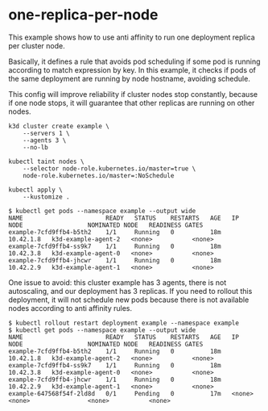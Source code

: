 # one-replica-per-node

This example shows how to use anti affinity to run one deployment replica per
cluster node.

Basically, it defines a rule that avoids pod scheduling if some pod is running
according to match expression by key. In this example, it checks if pods of the
same deployment are running by node hostname, avoiding schedule.

This config will improve reliability if cluster nodes stop constantly, because
if one node stops, it will guarantee that other replicas are running on other
nodes.

```
k3d cluster create example \
    --servers 1 \
    --agents 3 \
    --no-lb

kubectl taint nodes \
    --selector node-role.kubernetes.io/master=true \
    node-role.kubernetes.io/master=:NoSchedule

kubectl apply \
    --kustomize .
```

```
$ kubectl get pods --namespace example --output wide
NAME                       READY   STATUS    RESTARTS   AGE   IP          NODE                  NOMINATED NODE   READINESS GATES
example-7cfd9ffb4-b5th2    1/1     Running   0          18m   10.42.1.8   k3d-example-agent-2   <none>           <none>
example-7cfd9ffb4-ss9k7    1/1     Running   0          18m   10.42.3.8   k3d-example-agent-0   <none>           <none>
example-7cfd9ffb4-jhcwr    1/1     Running   0          18m   10.42.2.9   k3d-example-agent-1   <none>           <none>
```

One issue to avoid: this cluster example has 3 agents, there is not autoscaling,
and our deployment has 3 replicas. If you need to rollout this deployment, it
will not schedule new pods because there is not available nodes according to
anti affinity rules.

```
$ kubectl rollout restart deployment example --namespace example
$ kubectl get pods --namespace example --output wide
NAME                       READY   STATUS    RESTARTS   AGE   IP          NODE                  NOMINATED NODE   READINESS GATES
example-7cfd9ffb4-b5th2    1/1     Running   0          18m   10.42.1.8   k3d-example-agent-2   <none>           <none>
example-7cfd9ffb4-ss9k7    1/1     Running   0          18m   10.42.3.8   k3d-example-agent-0   <none>           <none>
example-7cfd9ffb4-jhcwr    1/1     Running   0          18m   10.42.2.9   k3d-example-agent-1   <none>           <none>
example-647568f54f-2ld8d   0/1     Pending   0          17m   <none>      <none>                <none>           <none>
```
